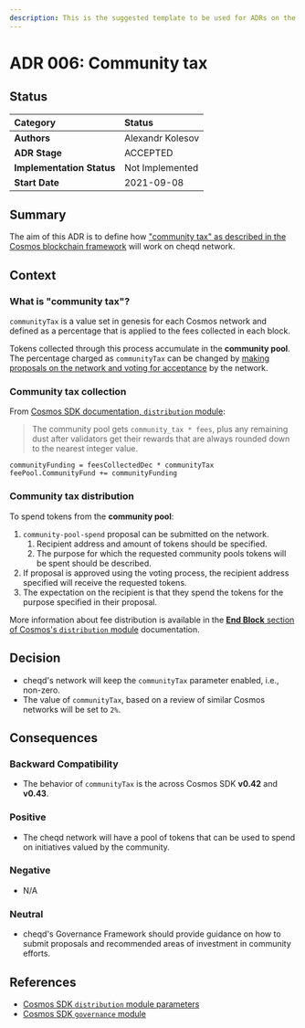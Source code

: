 ```yaml
---
description: This is the suggested template to be used for ADRs on the cheqd-node project.
---
```


# ADR 006: Community tax

## Status

| Category | Status |
| :--- | :--- |
| **Authors** | Alexandr Kolesov |
| **ADR Stage** | ACCEPTED |
| **Implementation Status** | Not Implemented |
| **Start Date** | 2021-09-08 |

## Summary

The aim of this ADR is to define how ["community tax" as described in the Cosmos blockchain framework](https://docs.cosmos.network/v0.44/modules/distribution/07_params.html#parameters) will work on cheqd network.

## Context

### What is "community tax"?

`communityTax` is a value set in genesis for each Cosmos network and defined as a percentage that is applied to the fees collected in each block.

Tokens collected through this process accumulate in the **community pool**. The percentage charged as `communityTax` can be changed by [making proposals on the network and voting for acceptance](https://docs.cosmos.network/v0.42/modules/gov/) by the network.

### Community tax collection

From [Cosmos SDK documentation, `distribution` module](https://docs.cosmos.network/master/modules/distribution/03_begin_block.html#reward-to-the-community-pool):

> The community pool gets `community_tax * fees`, plus any remaining dust after validators get their rewards that are always rounded down to the nearest integer value.

```text
communityFunding = feesCollectedDec * communityTax
feePool.CommunityFund += communityFunding
```

### Community tax distribution

To spend tokens from the **community pool**:

1. `community-pool-spend` proposal can be submitted on the network.
   1. Recipient address and amount of tokens should be specified.
   2. The purpose for which the requested community pools tokens will be spent should be described.
2. If proposal is approved using the voting process, the recipient address specified will receive the requested tokens.
3. The expectation on the recipient is that they spend the tokens for the purpose specified in their proposal.

More information about fee distribution is available in the [**End Block** section of Cosmos's `distribution` module](https://docs.cosmos.network/master/modules/distribution/03_begin_block.html) documentation.

## Decision

* cheqd's network will keep the `communityTax` parameter enabled, i.e., non-zero.
* The value of `communityTax`, based on a review of similar Cosmos networks will be set to `2%`.

## Consequences

### Backward Compatibility

* The behavior of `communityTax` is the across Cosmos SDK **v0.42** and **v0.43**.

### Positive

* The cheqd network will have a pool of tokens that can be used to spend on initiatives valued by the community.

### Negative

* N/A

### Neutral

* cheqd's Governance Framework should provide guidance on how to submit proposals and recommended areas of investment in community efforts.

## References

* [Cosmos SDK `distribution` module parameters](https://docs.cosmos.network/v0.44/modules/distribution/07_params.html#parameters)
* [Cosmos SDK `governance` module](https://docs.cosmos.network/v0.42/modules/gov/)

